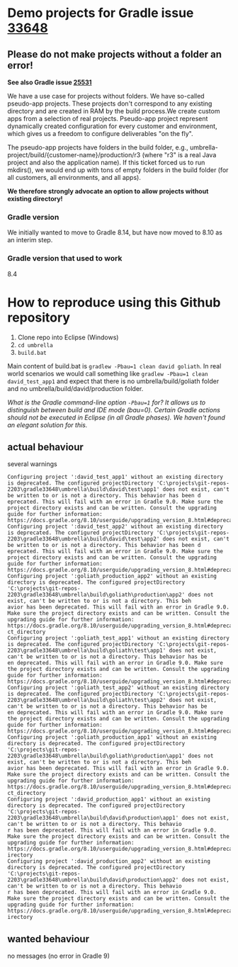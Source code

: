 # Demo projects for Gradle issue [33648](https://github.com/gradle/gradle/issues/33648)

## Please do not make projects without a folder an error!

**See also Gradle issue [25531](https://github.com/gradle/gradle/issues/25531)**

We have a use case for projects without folders. We have so-called pseudo-app projects. These projects don't correspond to any existing
directory and are created in RAM by the build process.We create custom apps from a selection of real projects. Pseudo-app project represent
dynamically created configuration for every customer and environment, which gives us a freedom to configure deliverables "on the fly".

The pseudo-app projects have folders in the build folder, e.g., umbrella-project/build/{customer-name}/production/r3 (where "r3" is a
real Java project and also the application name). If this ticket forced us to run mkdirs(), we would end up with tons of empty folders
in the build folder (for all customers, all environments, and all apps).

**We therefore strongly advocate an option to allow projects without existing directory!**

### Gradle version
We initially wanted to move to Gradle 8.14, but have now moved to 8.10 as an interim step.

### Gradle version that used to work
8.4

# How to reproduce using this Github repository

1. Clone repo into Eclipse (Windows)
2. `cd umbrella`
3. `build.bat`

Main content of build.bat is `gradlew -Pbau=1 clean david goliath`.
In real world scenarios we would call something like `gradlew -Pbau=1 clean david_test_app1` and expect that there is no umbrella/build/goliath folder and no umbrella/build/david/production folder.

*What is the Gradle command-line option `-Pbau=1` for? It allows us to distinguish between build and IDE mode (bau=0). Certain Gradle actions should not be executed in Eclipse (in all Gradle phases). We haven't found an elegant solution for this.*

## actual behaviour
several warnings
```
Configuring project ':david_test_app1' without an existing directory is deprecated. The configured projectDirectory 'C:\projects\git-repos-2203\gradle33648\umbrella\build\david\test\app1' does not exist, can't be written to or is not a directory. This behavior has been d
eprecated. This will fail with an error in Gradle 9.0. Make sure the project directory exists and can be written. Consult the upgrading guide for further information: https://docs.gradle.org/8.10/userguide/upgrading_version_8.html#deprecated_missing_project_directory    
Configuring project ':david_test_app2' without an existing directory is deprecated. The configured projectDirectory 'C:\projects\git-repos-2203\gradle33648\umbrella\build\david\test\app2' does not exist, can't be written to or is not a directory. This behavior has been d
eprecated. This will fail with an error in Gradle 9.0. Make sure the project directory exists and can be written. Consult the upgrading guide for further information: https://docs.gradle.org/8.10/userguide/upgrading_version_8.html#deprecated_missing_project_directory    
Configuring project ':goliath_production_app2' without an existing directory is deprecated. The configured projectDirectory 'C:\projects\git-repos-2203\gradle33648\umbrella\build\goliath\production\app2' does not exist, can't be written to or is not a directory. This beh
avior has been deprecated. This will fail with an error in Gradle 9.0. Make sure the project directory exists and can be written. Consult the upgrading guide for further information: https://docs.gradle.org/8.10/userguide/upgrading_version_8.html#deprecated_missing_proje
ct_directory
Configuring project ':goliath_test_app1' without an existing directory is deprecated. The configured projectDirectory 'C:\projects\git-repos-2203\gradle33648\umbrella\build\goliath\test\app1' does not exist, can't be written to or is not a directory. This behavior has be
en deprecated. This will fail with an error in Gradle 9.0. Make sure the project directory exists and can be written. Consult the upgrading guide for further information: https://docs.gradle.org/8.10/userguide/upgrading_version_8.html#deprecated_missing_project_directory
Configuring project ':goliath_test_app2' without an existing directory is deprecated. The configured projectDirectory 'C:\projects\git-repos-2203\gradle33648\umbrella\build\goliath\test\app2' does not exist, can't be written to or is not a directory. This behavior has be
en deprecated. This will fail with an error in Gradle 9.0. Make sure the project directory exists and can be written. Consult the upgrading guide for further information: https://docs.gradle.org/8.10/userguide/upgrading_version_8.html#deprecated_missing_project_directory
Configuring project ':goliath_production_app1' without an existing directory is deprecated. The configured projectDirectory 'C:\projects\git-repos-2203\gradle33648\umbrella\build\goliath\production\app1' does not exist, can't be written to or is not a directory. This beh
avior has been deprecated. This will fail with an error in Gradle 9.0. Make sure the project directory exists and can be written. Consult the upgrading guide for further information: https://docs.gradle.org/8.10/userguide/upgrading_version_8.html#deprecated_missing_proje
ct_directory
Configuring project ':david_production_app1' without an existing directory is deprecated. The configured projectDirectory 'C:\projects\git-repos-2203\gradle33648\umbrella\build\david\production\app1' does not exist, can't be written to or is not a directory. This behavio
r has been deprecated. This will fail with an error in Gradle 9.0. Make sure the project directory exists and can be written. Consult the upgrading guide for further information: https://docs.gradle.org/8.10/userguide/upgrading_version_8.html#deprecated_missing_project_d
irectory
Configuring project ':david_production_app2' without an existing directory is deprecated. The configured projectDirectory 'C:\projects\git-repos-2203\gradle33648\umbrella\build\david\production\app2' does not exist, can't be written to or is not a directory. This behavio
r has been deprecated. This will fail with an error in Gradle 9.0. Make sure the project directory exists and can be written. Consult the upgrading guide for further information: https://docs.gradle.org/8.10/userguide/upgrading_version_8.html#deprecated_missing_project_d
irectory
```

## wanted behaviour
no messages (no error in Gradle 9)
